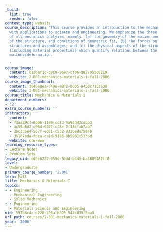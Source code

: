 ```yaml
---
_build:
  list: true
  render: false
content_type: website
course_description: 'This course provides an introduction to the mechanics of solids
  with applications to science and engineering. We emphasize the three essential features
  of all mechanics analyses, namely: (a) the geometry of the motion and/or deformation
  of the structure, and conditions of geometric fit, (b) the forces on and within
  structures and assemblages; and (c) the physical aspects of the structural system
  (including material properties) which quantify relations between the forces and
  motions/deformation.

  '
course_image:
  content: 6126af1c-c9c9-96a7-cf06-d82795560219
  website: 2-001-mechanics-materials-i-fall-2006
course_image_thumbnail:
  content: 3846e0ea-5496-e872-8035-9458c7103530
  website: 2-001-mechanics-materials-i-fall-2006
course_title: Mechanics & Materials I
department_numbers:
- '2'
extra_course_numbers: ''
instructors:
  content:
  - fdaa39cf-8d06-11e9-ccf3-4a93d42cabb3
  - ac95a6d2-c06d-6397-cf8e-2f18cfab7ab7
  - 2bc336e4-567f-e051-c532-8336eda7584b
  - 36187eda-fdca-ce1d-9166-0b5981c533bd
  website: ocw-www
learning_resource_types:
- Lecture Notes
- Problem Sets
legacy_uid: dd0c6232-959d-53dd-b445-ba3889282ff0
level:
- Undergraduate
primary_course_number: '2.001'
term: Fall
title: Mechanics & Materials I
topics:
- - Engineering
  - Mechanical Engineering
  - Solid Mechanics
- - Engineering
  - Materials Science and Engineering
uid: 597b8c4c-e220-426a-b329-547c833f3ea3
url_path: courses/2-001-mechanics-materials-i-fall-2006
year: '2006'
---
```

